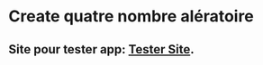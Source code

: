 # Create quatre nombre alératoire
## Site pour tester app:  [Tester Site](ibrataha8.github.io/random-number).
